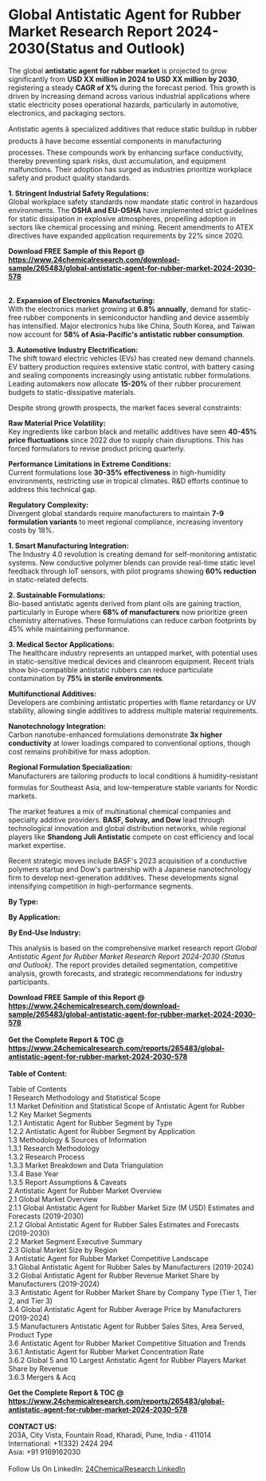 <h1>Global Antistatic Agent for Rubber Market Research Report 2024-2030(Status and Outlook)</h1><p>The global <strong>antistatic agent for rubber market</strong> is projected to grow significantly from <strong>USD XX million in 2024 to USD XX million by 2030</strong>, registering a steady <strong>CAGR of X%</strong> during the forecast period. This growth is driven by increasing demand across various industrial applications where static electricity poses operational hazards, particularly in automotive, electronics, and packaging sectors.</p><p>Antistatic agents â specialized additives that reduce static buildup in rubber products â have become essential components in manufacturing processes. These compounds work by enhancing surface conductivity, thereby preventing spark risks, dust accumulation, and equipment malfunctions. Their adoption has surged as industries prioritize workplace safety and product quality standards.</p><p><strong>1. Stringent Industrial Safety Regulations:</strong><br>
Global workplace safety standards now mandate static control in hazardous environments. The <strong>OSHA and EU-OSHA</strong> have implemented strict guidelines for static dissipation in explosive atmospheres, propelling adoption in sectors like chemical processing and mining. Recent amendments to ATEX directives have expanded application requirements by 22% since 2020.</p><div><b>Download FREE Sample of this Report @ 
            <a href="https://www.24chemicalresearch.com/download-sample/265483/global-antistatic-agent-for-rubber-market-2024-2030-578">
            https://www.24chemicalresearch.com/download-sample/265483/global-antistatic-agent-for-rubber-market-2024-2030-578</a></b></div><br><p><strong>2. Expansion of Electronics Manufacturing:</strong><br>
With the electronics market growing at <strong>6.8% annually</strong>, demand for static-free rubber components in semiconductor handling and device assembly has intensified. Major electronics hubs like China, South Korea, and Taiwan now account for <strong>58% of Asia-Pacific's antistatic rubber consumption</strong>.</p><p><strong>3. Automotive Industry Electrification:</strong><br>
The shift toward electric vehicles (EVs) has created new demand channels. EV battery production requires extensive static control, with battery casing and sealing components increasingly using antistatic rubber formulations. Leading automakers now allocate <strong>15-20%</strong> of their rubber procurement budgets to static-dissipative materials.</p><p>Despite strong growth prospects, the market faces several constraints:</p><p><strong>Raw Material Price Volatility:</strong><br>
	Key ingredients like carbon black and metallic additives have seen <strong>40-45% price fluctuations</strong> since 2022 due to supply chain disruptions. This has forced formulators to revise product pricing quarterly.</p><p><strong>Performance Limitations in Extreme Conditions:</strong><br>
	Current formulations lose <strong>30-35% effectiveness</strong> in high-humidity environments, restricting use in tropical climates. R&amp;D efforts continue to address this technical gap.</p><p><strong>Regulatory Complexity:</strong><br>
	Divergent global standards require manufacturers to maintain <strong>7-9 formulation variants</strong> to meet regional compliance, increasing inventory costs by 18%.</p><p><strong>1. Smart Manufacturing Integration:</strong><br>
The Industry 4.0 revolution is creating demand for self-monitoring antistatic systems. New conductive polymer blends can provide real-time static level feedback through IoT sensors, with pilot programs showing <strong>60% reduction</strong> in static-related defects.</p><p><strong>2. Sustainable Formulations:</strong><br>
Bio-based antistatic agents derived from plant oils are gaining traction, particularly in Europe where <strong>68% of manufacturers</strong> now prioritize green chemistry alternatives. These formulations can reduce carbon footprints by 45% while maintaining performance.</p><p><strong>3. Medical Sector Applications:</strong><br>
The healthcare industry represents an untapped market, with potential uses in static-sensitive medical devices and cleanroom equipment. Recent trials show bio-compatible antistatic rubbers can reduce particulate contamination by <strong>75% in sterile environments</strong>.</p><p><strong>Multifunctional Additives:</strong><br>
	Developers are combining antistatic properties with flame retardancy or UV stability, allowing single additives to address multiple material requirements.</p><p><strong>Nanotechnology Integration:</strong><br>
	Carbon nanotube-enhanced formulations demonstrate <strong>3x higher conductivity</strong> at lower loadings compared to conventional options, though cost remains prohibitive for mass adoption.</p><p><strong>Regional Formulation Specialization:</strong><br>
	Manufacturers are tailoring products to local conditions â humidity-resistant formulas for Southeast Asia, and low-temperature stable variants for Nordic markets.</p><p>The market features a mix of multinational chemical companies and specialty additive providers. <strong>BASF, Solvay, and Dow</strong> lead through technological innovation and global distribution networks, while regional players like <strong>Shandong Juli Antistatic</strong> compete on cost efficiency and local market expertise.</p><p>Recent strategic moves include BASF's 2023 acquisition of a conductive polymers startup and Dow's partnership with a Japanese nanotechnology firm to develop next-generation additives. These developments signal intensifying competition in high-performance segments.</p><p><strong>By Type:</strong></p><p><strong>By Application:</strong></p><p><strong>By End-Use Industry:</strong></p><p>This analysis is based on the comprehensive market research report <em>Global Antistatic Agent for Rubber Market Research Report 2024-2030 (Status and Outlook)</em>. The report provides detailed segmentation, competitive analysis, growth forecasts, and strategic recommendations for industry participants.</p><div><b>Download FREE Sample of this Report @ 
            <a href="https://www.24chemicalresearch.com/download-sample/265483/global-antistatic-agent-for-rubber-market-2024-2030-578">
            https://www.24chemicalresearch.com/download-sample/265483/global-antistatic-agent-for-rubber-market-2024-2030-578</a></b></div><br><div><b>Get the Complete Report & TOC @ 
            <a href="https://www.24chemicalresearch.com/reports/265483/global-antistatic-agent-for-rubber-market-2024-2030-578">
            https://www.24chemicalresearch.com/reports/265483/global-antistatic-agent-for-rubber-market-2024-2030-578</a></b></div><br>
            <b>Table of Content:</b><p>Table of Contents<br />
1 Research Methodology and Statistical Scope<br />
1.1 Market Definition and Statistical Scope of Antistatic Agent for Rubber<br />
1.2 Key Market Segments<br />
1.2.1 Antistatic Agent for Rubber Segment by Type<br />
1.2.2 Antistatic Agent for Rubber Segment by Application<br />
1.3 Methodology & Sources of Information<br />
1.3.1 Research Methodology<br />
1.3.2 Research Process<br />
1.3.3 Market Breakdown and Data Triangulation<br />
1.3.4 Base Year<br />
1.3.5 Report Assumptions & Caveats<br />
2 Antistatic Agent for Rubber Market Overview<br />
2.1 Global Market Overview<br />
2.1.1 Global Antistatic Agent for Rubber Market Size (M USD) Estimates and Forecasts (2019-2030)<br />
2.1.2 Global Antistatic Agent for Rubber Sales Estimates and Forecasts (2019-2030)<br />
2.2 Market Segment Executive Summary<br />
2.3 Global Market Size by Region<br />
3 Antistatic Agent for Rubber Market Competitive Landscape<br />
3.1 Global Antistatic Agent for Rubber Sales by Manufacturers (2019-2024)<br />
3.2 Global Antistatic Agent for Rubber Revenue Market Share by Manufacturers (2019-2024)<br />
3.3 Antistatic Agent for Rubber Market Share by Company Type (Tier 1, Tier 2, and Tier 3)<br />
3.4 Global Antistatic Agent for Rubber Average Price by Manufacturers (2019-2024)<br />
3.5 Manufacturers Antistatic Agent for Rubber Sales Sites, Area Served, Product Type<br />
3.6 Antistatic Agent for Rubber Market Competitive Situation and Trends<br />
3.6.1 Antistatic Agent for Rubber Market Concentration Rate<br />
3.6.2 Global 5 and 10 Largest Antistatic Agent for Rubber Players Market Share by Revenue<br />
3.6.3 Mergers & Acq</p><div><b>Get the Complete Report & TOC @ 
            <a href="https://www.24chemicalresearch.com/reports/265483/global-antistatic-agent-for-rubber-market-2024-2030-578">
            https://www.24chemicalresearch.com/reports/265483/global-antistatic-agent-for-rubber-market-2024-2030-578</a></b></div><br><b>CONTACT US:</b><br>
            203A, City Vista, Fountain Road, Kharadi, Pune, India - 411014<br>
            International: +1(332) 2424 294<br>
            Asia: +91 9169162030 <br><br>
            Follow Us On LinkedIn: <a href="https://www.linkedin.com/company/24chemicalresearch/">24ChemicalResearch LinkedIn</a>
